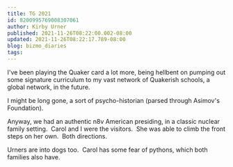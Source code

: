```yaml
---
title: TG 2021
id: 8200995769008307061
author: Kirby Urner
published: 2021-11-26T08:22:00.002-08:00
updated: 2021-11-26T08:22:17.789-08:00
blog: bizmo_diaries
tags: 
---
```


I've been playing the Quaker card a lot more, being hellbent on pumping out some signature curriculum to my vast network of Quakerish schools, a global network, in the future.  

I might be long gone, a sort of psycho-historian (parsed through Asimov's Foundation).

Anyway, we had an authentic n8v American presiding, in a classic nuclear family setting.  Carol and I were the visitors.  She was able to climb the front steps on her own.  Both directions.

Urners are into dogs too.  Carol has some fear of pythons, which both families also have.